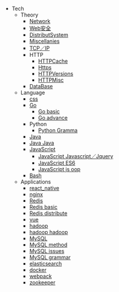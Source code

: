 * Tech
  * Theory
    * [Network](Tech/Theory/network.md)
    * [Web安全](Tech/Theory/web安全.md)
    * [DistributSystem](Tech/Theory/DistributSystem.md)
    * [Miscellanies](Tech/Theory/miscellanies.md)
    * [TCP／IP](Tech/Theory/TCP／IP.md)
    * HTTP
      * [HTTPCache](Tech/Theory/HTTP/HTTP-cache.md)
      * [Https](Tech/Theory/HTTP/https.md)
      * [HTTPVersions](Tech/Theory/HTTP/HTTP-versions.md)
      * [HTTPMisc](Tech/Theory/HTTP/misc.md)
    * [DataBase](Tech/Theory/database.md)
  * Language
    * [css](Tech/Language/css.md)
    * [Go](Tech/Language/Go)
      * [Go basic](Tech/Language/Go/basic.md)
      * [Go advance](Tech/Language/Go/advance.md)
    * Python
      * [Python Gramma](Tech/Language/Python/Gramma.md)
    * [Java](Tech/Language/Java)
    * [Java Java](Tech/Language/Java/Java.md)
    * [JavaScript](Tech/Language/JavaScript)
      * [JavaScript Javascript／Jquery](Tech/Language/JavaScript/Javascript／Jquery.md)
      * [JavaScript ES6](Tech/Language/JavaScript/ES6.md)
      * [JavaScript js oop](Tech/Language/JavaScript/js-oop.md)
    * [Bash](Tech/Language/bash.md)
  * Applications
    * [react_native](Tech/Applications/react_native.md)
    * [nginx](Tech/Applications/nginx.md)
    * [Redis](Tech/Applications/Redis)
    * [Redis basic](Tech/Applications/Redis/basic.md)
    * [Redis distribute](Tech/Applications/Redis/distribute.md)
    * [vue](Tech/Applications/vue.md)
    * [hadoop](Tech/Applications/hadoop)
    * [hadoop hadoop](Tech/Applications/hadoop/hadoop.md)
    * [MySQL](Tech/Applications/MySQL)
    * [MySQL method](Tech/Applications/MySQL/method.md)
    * [MySQL issues](Tech/Applications/MySQL/issues.md)
    * [MySQL grammar](Tech/Applications/MySQL/grammar.md)
    * [elasticsearch](Tech/Applications/elasticsearch.md)
    * [docker](Tech/Applications/docker.md)
    * [webpack](Tech/Applications/webpack.md)
    * [zookeeper](Tech/Applications/zookeeper.md)

